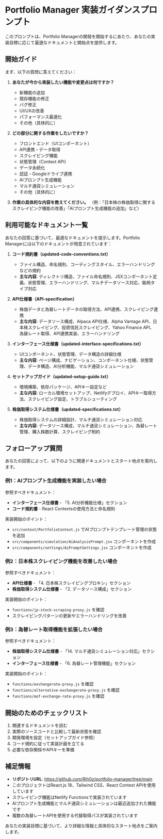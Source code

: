 # Portfolio Manager 実装ガイダンスプロンプト

このプロンプトは、Portfolio Managerの開発を開始するにあたり、あなたの実装目標に応じて最適なドキュメントと開始点を提供します。

## 開始ガイド

まず、以下の質問に答えてください：

1. **あなたが今から実装したい機能や変更点は何ですか？**
   - 新機能の追加
   - 既存機能の修正
   - バグ修正
   - UI/UXの改善
   - パフォーマンス最適化
   - その他（具体的に）

2. **どの部分に関する作業をしたいですか？**
   - フロントエンド（UIコンポーネント）
   - API連携・データ取得
   - スクレイピング機能
   - 状態管理（Context API）
   - データ永続化
   - 認証・Googleドライブ連携
   - AIプロンプト生成機能
   - マルチ通貨シミュレーション
   - その他（具体的に）

3. **作業の具体的な内容を教えてください。**
   （例：「日本株の株価取得に関するスクレイピング機能の改善」「AIプロンプト生成機能の追加」など）

## 利用可能なドキュメント一覧

あなたの回答に基づいて、最適なドキュメントを提示します。Portfolio Managerには以下のドキュメントが用意されています：

1. **コード規約書（updated-code-conventions.txt）**
   - ファイル構造、命名規則、コーディングスタイル、エラーハンドリングなどの規約
   - **主な内容**: ディレクトリ構造、ファイル命名規則、JSXコンポーネント定義、状態管理、エラーハンドリング、マルチデータソース対応、銘柄タイプ対応

2. **API仕様書（API-specification）**
   - 株価データと為替レートデータの取得方法、API連携、スクレイピング連携
   - **主な内容**: データソース構成、Alpaca API仕様、Alpha Vantage API、日本株スクレイピング、投資信託スクレイピング、Yahoo Finance API、為替レート取得、API連携実装、エラーハンドリング

3. **インターフェース仕様書（updated-interface-specifications.txt）**
   - UIコンポーネント、状態管理、データ構造の詳細仕様
   - **主な内容**: ページ構成、ナビゲーション、コンポーネント仕様、状態管理、データ構造、AI分析機能、マルチ通貨シミュレーション

4. **セットアップガイド（updated-setup-guide.txt）**
   - 環境構築、依存パッケージ、APIキー設定など
   - **主な内容**: ローカル環境セットアップ、Netlifyデプロイ、APIキー取得方法、スクレイピング設定、トラブルシューティング

5. **株価取得システム仕様書（updated-specifications.txt）**
   - 株価取得システムの詳細設計、マルチ通貨シミュレーション対応
   - **主な内容**: データソース構成、マルチ通貨シミュレーション、為替レート管理、購入株数計算、スクレイピング制約

## フォローアップ質問

あなたの回答によって、以下のように関連ドキュメントとスタート地点を案内します。

### 例1：AIプロンプト生成機能を実装したい場合

参照すべきドキュメント：
- **インターフェース仕様書** - 「5. AI分析機能仕様」セクション
- **コード規約書** - React Contextsの使用方法と命名規則

実装開始のポイント：
- `src/context/PortfolioContext.js` でAIプロンプトテンプレート管理の状態を追加
- `src/components/simulation/AiAnalysisPrompt.jsx` コンポーネントを作成
- `src/components/settings/AiPromptSettings.jsx` コンポーネントを作成

### 例2：日本株スクレイピング機能を改善したい場合

参照すべきドキュメント：
- **API仕様書** - 「4. 日本株スクレイピングプロキシ」セクション
- **株価取得システム仕様書** - 「2. データソース構成」セクション

実装開始のポイント：
- `functions/jp-stock-scraping-proxy.js` を確認
- スクレイピングパターンの更新やエラーハンドリングを改善

### 例3：為替レート取得機能を拡張したい場合

参照すべきドキュメント：
- **株価取得システム仕様書** - 「14. マルチ通貨シミュレーション対応」セクション
- **インターフェース仕様書** - 「6. 為替レート管理機能」セクション

実装開始のポイント：
- `functions/exchangerate-proxy.js` を確認
- `functions/alternative-exchangerate-proxy.js` を確認
- `functions/mof-exchange-rate-proxy.js` を確認

## 開始のためのチェックリスト

1. 関連するドキュメントを読む
2. 実際のソースコードと比較して最新状態を確認
3. 開発環境を設定（セットアップガイド参照）
4. コード規約に従って実装計画を立てる
5. 必要な依存関係やAPIキーを準備

## 補足情報

- **リポジトリURL**: https://github.com/Rih0z/portfolio-manager/tree/main
- このプロジェクトはReact.js 18、Tailwind CSS、React Context APIを使用しています
- スクレイピング機能はNetlify Functionsで実装されています
- AIプロンプト生成機能とマルチ通貨シミュレーションは最近追加された機能です
- 複数の為替レートAPIを使用する代替取得パスが実装されています

あなたの実装目標に基づいて、より詳細な情報と具体的なスタート地点をご案内します。
